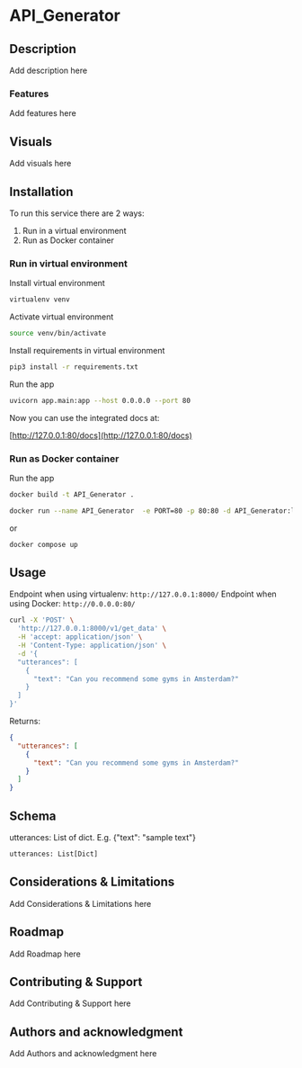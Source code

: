 # API_Generator

## Description

Add description here

### Features

Add features here

## Visuals

Add visuals here

## Installation

To run this service there are 2 ways:

1. Run in a virtual environment
2. Run as Docker container

### Run in virtual environment

Install virtual environment

```bash
virtualenv venv
```

Activate virtual environment

```bash
source venv/bin/activate
```

Install requirements in virtual environment

```bash
pip3 install -r requirements.txt
```

Run the app

```bash
uvicorn app.main:app --host 0.0.0.0 --port 80
```

Now you can use the integrated docs at:

[http://127.0.0.1:80/docs](http://127.0.0.1:80/docs)

### Run as Docker container

Run the app

```bash
docker build -t API_Generator .
```

```bash
docker run --name API_Generator  -e PORT=80 -p 80:80 -d API_Generator:latest
```

or

```bash
docker compose up
```

## Usage

Endpoint when using virtualenv: `http://127.0.0.1:8000/`
Endpoint when using Docker: `http://0.0.0.0:80/`

```bash
curl -X 'POST' \
  'http://127.0.0.1:8000/v1/get_data' \
  -H 'accept: application/json' \
  -H 'Content-Type: application/json' \
  -d '{
  "utterances": [
    {
      "text": "Can you recommend some gyms in Amsterdam?"
    }
  ]
}'
```

Returns:

```json
{
  "utterances": [
    {
      "text": "Can you recommend some gyms in Amsterdam?"
    }
  ]
}
```

## Schema

utterances: List of dict. E.g. {"text": "sample text"}

```python
utterances: List[Dict]
```

## Considerations & Limitations

Add Considerations & Limitations here

## Roadmap

Add Roadmap here

## Contributing & Support

Add Contributing & Support here

## Authors and acknowledgment

Add Authors and acknowledgment here
